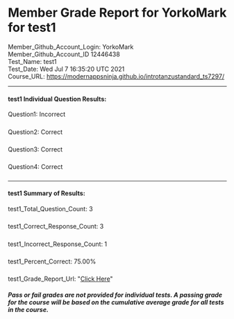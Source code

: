 # Member Grade Report for YorkoMark for test1  
   
Member_Github_Account_Login: YorkoMark  
Member_Github_Account_ID 12446438  
Test_Name: test1  
Test_Date: Wed Jul  7 16:35:20 UTC 2021  
Course_URL: https://modernappsninja.github.io/introtanzustandard_ts7297/  
   
---  
#### test1 Individual Question Results:  
Question1: Incorrect  
#####  
Question2: Correct  
#####  
Question3: Correct  
#####  
Question4: Correct  
#####  
---  
#### test1 Summary of Results:  
test1_Total_Question_Count: 3  
#####  
test1_Correct_Response_Count: 3  
#####  
test1_Incorrect_Response_Count: 1  
#####  
test1_Percent_Correct: 75.00%  
#####  
test1_Grade_Report_Url: "[Click Here](https://github.com/modernappsninjas/YorkoMark/blob/main/static/userdata/courses/introtanzustandard_ts7297/grade_report.pr212.test1.md)"
##### Pass or fail grades are not provided for individual tests. A passing grade for the course will be based on the cumulative average grade for all tests in the course.  
